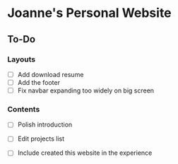 # Joanne's Personal Website

## To-Do

### Layouts

-   [ ] Add download resume
-   [ ] Add the footer
-   [ ] Fix navbar expanding too widely on big screen

### Contents

-   [ ] Polish introduction
-   [ ] Edit projects list
-   [ ] Include created this website in the experience

